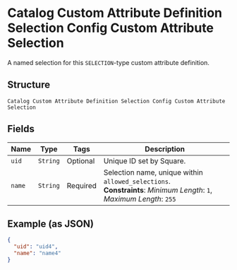 
# Catalog Custom Attribute Definition Selection Config Custom Attribute Selection

A named selection for this `SELECTION`-type custom attribute definition.

## Structure

`Catalog Custom Attribute Definition Selection Config Custom Attribute Selection`

## Fields

| Name | Type | Tags | Description |
|  --- | --- | --- | --- |
| `uid` | `String` | Optional | Unique ID set by Square. |
| `name` | `String` | Required | Selection name, unique within `allowed_selections`.<br>**Constraints**: *Minimum Length*: `1`, *Maximum Length*: `255` |

## Example (as JSON)

```json
{
  "uid": "uid4",
  "name": "name4"
}
```

